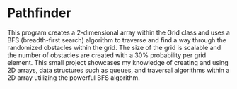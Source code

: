 # Pathfinder

This program creates a 2-dimensional array within the Grid class and uses a BFS (breadth-first search) algorithm to traverse and find a way through the randomized obstacles within the grid. The size of the grid is scalable and the number of obstacles are created with a 30% probability per grid element. This small project showcases my knowledge of creating and using 2D arrays, data structures such as queues, and traversal algorithms within a 2D array utilizing the powerful BFS algorithm. 
